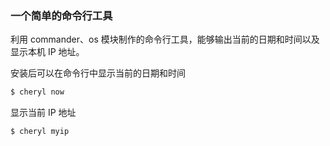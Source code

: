### 一个简单的命令行工具

利用 commander、os 模块制作的命令行工具，能够输出当前的日期和时间以及显示本机 IP 地址。

安装后可以在命令行中显示当前的日期和时间
```sh
$ cheryl now
```

显示当前 IP 地址
```sh
$ cheryl myip
```